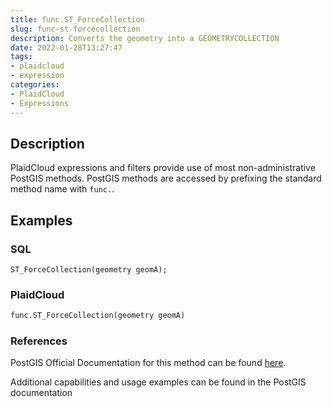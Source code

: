 ```yaml
---
title: func.ST_ForceCollection
slug: func-st-forcecollection
description: Converts the geometry into a GEOMETRYCOLLECTION
date: 2022-01-28T13:27:47
tags:
- plaidcloud
- expression
categories:
- PlaidCloud
- Expressions
---
```



## Description


PlaidCloud expressions and filters provide use of most non-administrative PostGIS methods. PostGIS methods are accessed by prefixing the standard method name with `func.`.



## Examples


### SQL



```
ST_ForceCollection(geometry geomA);
```


### PlaidCloud



```python
func.ST_ForceCollection(geometry geomA)
```


### References


PostGIS Official Documentation for this method can be found [here](https://postgis.net/docs/manual-3.1/ST_Force_Collection.html).



Additional capabilities and usage examples can be found in the PostGIS documentation

